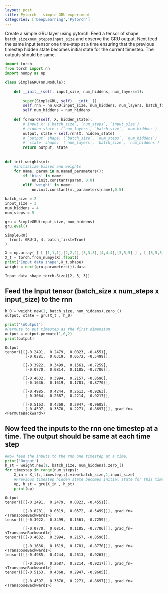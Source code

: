 ```yaml
---
layout: post
title: Pytorch - simple GRU experiment
categories: ['DeepLearning','Pytorch']
---
```


Create a simple GRU layer using pytorch. Feed a tensor of shape `batch_size`x`num_steps`x`input_size` and 
observe the GRU output. Next feed the same input tensor one time-step at a time ensuring that the 
previous timestep hidden state becomes initial state for the current timestep. The outputs should be same.


```python
import torch
from torch import nn
import numpy as np
```

```python
class SimpleGRU(nn.Module):
    
    def __init__(self, input_size, num_hiddens, num_layers=1):
        
        super(SimpleGRU, self).__init__()
        self.rnn = nn.GRU(input_size, num_hiddens, num_layers, batch_first=True)
        self.num_hiddens = num_hiddens
        
    def forward(self, X, hidden_state):
        # Input X: (`batch_size`, `num_steps`, `input_size`)
        # hidden state : (`num_layers`, `batch_size`, `num_hiddens`)  
        output, state = self.rnn(X, hidden_state)      
        # `output` shape: (`batch_size`, `num_steps`, `num_hiddens`)
        # `state` shape:  (`num_layers`, `batch_size`, `num_hiddens`)
        return output, state
    
    
def init_weights(m):
    #initialize biases and weights
    for name, param in m.named_parameters():
        if 'bias' in name:
            nn.init.constant(param, 0.0)
        elif 'weight' in name:
            nn.init.constant(m._parameters[name],0.5)
```


```python
batch_size = 2
input_size = 3
num_hiddens = 4
num_steps = 5

gru = SimpleGRU(input_size, num_hiddens)
gru.eval()
```




    SimpleGRU(
      (rnn): GRU(3, 4, batch_first=True)
    )




```python
X = np.array( [ [ [1,1,1],[2,2,2],[3,3,3],[4,4,4],[5,5,5] ] , [ [5,5,5], [4,4,4], [3,3,3], [2,2,2], [1,1,1] ] ] )
X_t = torch.from_numpy(X).float()
print('Input data shape',X_t.shape)
weight = next(gru.parameters()).data
```

    Input data shape torch.Size([2, 5, 3])


## Feed the Input tensor (batch_size x num_steps x input_size) to the rnn


```python
h_0 = weight.new(1, batch_size, num_hiddens).zero_()
output, state = gru(X_t , h_0)

print('\nOutput')
#Permute to put timestep as the first dimension
output = output.permute(1,0,2)
print(output)
```

    
    Output
    tensor([[[-0.2491,  0.2479,  0.0823, -0.4551],
             [-0.0281,  0.0319,  0.0572, -0.5499]],
    
            [[-0.3922,  0.3499,  0.1561, -0.7259],
             [-0.0770,  0.0814,  0.1185, -0.7706]],
    
            [[-0.4632,  0.3994,  0.2157, -0.8596],
             [-0.1636,  0.1619,  0.1781, -0.8770]],
    
            [[-0.4985,  0.4244,  0.2613, -0.9263],
             [-0.3064,  0.2687,  0.2214, -0.9217]],
    
            [[-0.5163,  0.4368,  0.2947, -0.9605],
             [-0.4597,  0.3370,  0.2271, -0.8697]]], grad_fn=<PermuteBackward>)


## Now feed the inputs to the rnn one timestep at a time. The output should be same at each time step


```python
#Now feed the inputs to the rnn one timestep at a time. 
print('Output')
h_st = weight.new(1, batch_size, num_hiddens).zero_()
for timestep in range(num_steps):
    X_in = X_t[:,timestep,:].view(batch_size,1,input_size)
    #Previous timestep hidden state becomes initial state for this timestep
    op, h_st = gru(X_in , h_st)
    print(op)

```

    Output
    tensor([[[-0.2491,  0.2479,  0.0823, -0.4551]],
    
            [[-0.0281,  0.0319,  0.0572, -0.5499]]], grad_fn=<TransposeBackward1>)
    tensor([[[-0.3922,  0.3499,  0.1561, -0.7259]],
    
            [[-0.0770,  0.0814,  0.1185, -0.7706]]], grad_fn=<TransposeBackward1>)
    tensor([[[-0.4632,  0.3994,  0.2157, -0.8596]],
    
            [[-0.1636,  0.1619,  0.1781, -0.8770]]], grad_fn=<TransposeBackward1>)
    tensor([[[-0.4985,  0.4244,  0.2613, -0.9263]],
    
            [[-0.3064,  0.2687,  0.2214, -0.9217]]], grad_fn=<TransposeBackward1>)
    tensor([[[-0.5163,  0.4368,  0.2947, -0.9605]],
    
            [[-0.4597,  0.3370,  0.2271, -0.8697]]], grad_fn=<TransposeBackward1>)

